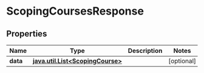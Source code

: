 
# ScopingCoursesResponse

## Properties
Name | Type | Description | Notes
------------ | ------------- | ------------- | -------------
**data** | [**java.util.List&lt;ScopingCourse&gt;**](ScopingCourse.md) |  |  [optional]



